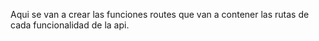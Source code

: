 Aqui se van a crear las funciones routes que van a contener las rutas de cada funcionalidad de la api.